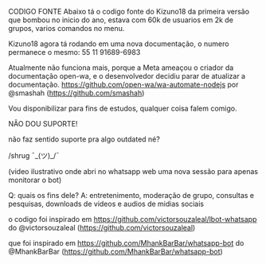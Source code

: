 CODIGO FONTE
Abaixo tá o codigo fonte do Kizuno18
da primeira versão que bombou no inicio do ano, estava com 60k de usuarios em 2k de grupos, varios comandos no menu.

Kizuno18 agora tá rodando em uma nova documentação, o numero permanece o mesmo:
55 11 91689-6983

Atualmente não funciona mais, porque a Meta ameaçou o criador da documentação open-wa, e o desenvolvedor decidiu parar de atualizar a documentação.
https://github.com/open-wa/wa-automate-nodejs por @smashah (https://github.com/smashah)

Vou disponibilizar para fins de estudos, qualquer coisa falem comigo. 

NÂO DOU SUPORTE!

não faz sentido suporte pra algo outdated né?

/shrug 
¯\_(ツ)_/¯

(video ilustrativo onde abri no whatsapp web uma nova sessão para apenas monitorar o bot)

Q: quais os fins dele?
A: entretenimento, moderação de grupo, consultas e pesquisas, downloads de videos e audios de midias sociais

o codigo foi inspirado em https://github.com/victorsouzaleal/lbot-whatsapp do @victorsouzaleal (https://github.com/victorsouzaleal)

que foi inspirado em https://github.com/MhankBarBar/whatsapp-bot do @MhankBarBar (https://github.com/MhankBarBar/whatsapp-bot)
